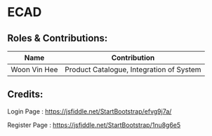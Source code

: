 # ECAD

## Roles & Contributions:
Name  | Contribution
------------- | -------------
Woon Vin Hee | Product Catalogue, Integration of System

## Credits:
Login Page : https://jsfiddle.net/StartBootstrap/efvg9j7a/

Register Page : https://jsfiddle.net/StartBootstrap/1nu8g6e5